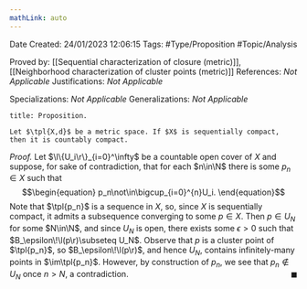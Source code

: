 ```yaml
---
mathLink: auto
---
```


<div class="topSpace"></div>

Date Created: 24/01/2023 12:06:15
Tags: #Type/Proposition #Topic/Analysis

Proved by: [[Sequential characterization of closure (metric)]], [[Neighborhood characterization of cluster points (metric)]]
References: _Not Applicable_
Justifications: _Not Applicable_

Specializations: _Not Applicable_
Generalizations: _Not Applicable_

``` ad-Proposition
title: Proposition.

Let $\tpl{X,d}$ be a metric space. If $X$ is sequentially compact, then it is countably compact.

```

<i>Proof.</i> Let $\l\{U_i\r\}_{i=0}^\infty$ be a countable open cover of $X$ and suppose, for sake of contradiction, that for each $n\in\N$ there is some $p_n\in X$ such that
$$\begin{equation}
    p_n\not\in\bigcup_{i=0}^{n}U_i.
\end{equation}$$
Note that $\tpl{p_n}$ is a sequence in $X$, so, since $X$ is sequentially compact, it admits a subsequence converging to some $p\in X$. Then $p\in U_N$ for some $N\in\N$, and since $U_N$ is open, there exists some $\epsilon>0$ such that $B_\epsilon\!\l(p\r)\subseteq U_N$. Observe that $p$ is a cluster point of $\tpl{p_n}$, so $B_\epsilon\!\l(p\r)$, and hence $U_N$, contains infinitely-many points in $\im\tpl{p_n}$. However, by construction of $p_n$, we see that $p_n\not\in U_N$ once $n>N$, a contradiction.<span style="float:right;">$\blacksquare$</span>
